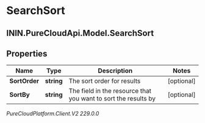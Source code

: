 # SearchSort

## ININ.PureCloudApi.Model.SearchSort

## Properties

|Name | Type | Description | Notes|
|------------ | ------------- | ------------- | -------------|
| **SortOrder** | **string** | The sort order for results | [optional] |
| **SortBy** | **string** | The field in the resource that you want to sort the results by | [optional] |



_PureCloudPlatform.Client.V2 229.0.0_
